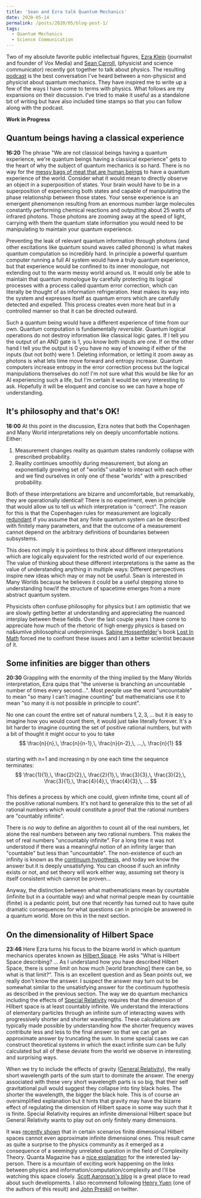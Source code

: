 ```yaml
---
title: 'Sean and Ezra talk Quantum Mechanics'
date: 2020-05-14
permalink: /posts/2020/05/blog-post-1/
tags:
  - Quantum Mechanics
  - Science Communication
---
```


Two of my absolute favorite public intellectual figures, [Ezra Klein](https://www.vox.com/authors/ezra-klein) (journalist and founder of Vox Media) and [Sean Carroll](https://www.preposterousuniverse.com),
(physicist and science communicator) recently got together to talk about physics.
The resulting [podcast](https://megaphone.link/VMP8224086718) is the best conversation I've heard between a non-physicist and physicist about quantum mechanics.
They have inspired me to write up a few of the ways I have come to terms with physics.
What follows are my expansions on their discussion. I've tried to make it useful as a standalone bit of writing but have also included time stamps so that you can follow along with the podcast. 

**Work in Progress**


Quantum beings having a classical experience  
------
**16:20** The phrase "We are not classical beings having a quantum experience, we're quantum beings having a classical experience" gets to the heart of why the subject of quantum mechanics is so hard.
There is no way for the [messy bags of meat that are human beings](https://en.wikipedia.org/wiki/They're_Made_Out_of_Meat) to have a quantum experience of the world.
Consider what it would mean to directly observe an object in a superposition of states.
Your brain would have to be in a superposition of experiencing both states and capable of manipulating the phase relationship between those states.
Your sense experience is an emergent phenomenon resulting from an enormous number large molecules constantly performing chemical reactions and outputting about 25 watts of infrared photons.
Those photons are zooming away at the speed of light, carrying with them the quantum state information you would need to be manipulating to maintain your quantum experience.

Preventing the leak of relevant quantum information through photons (and other excitations like quantum sound waves called phonons) is what makes quantum computation so incredibly hard.
In principle a powerful quantum computer running a full AI system would have a truly quantum experience, but that experience would be confined to its inner monologue, not extending out to the warm messy world around us.
It would only be able to maintain that quantum monologue by carefully protecting its logical processes with a process called quantum error correction, which can literally be thought of as information refrigeration.
Heat makes its way into the system and expresses itself as quantum errors which are carefully detected and expelled. This process creates even more heat but in a controlled manner so that it can be directed outward.

Such a quantum being would have a different experience of time from our own. Quantum computation is fundamentally _reversible_.
Quantum logical operations do not destroy information like classical logic gates.
If I tell you the output of an AND gate is 1, you know both inputs are one.
If on the other hand I tell you the output is 0 you have no way of knowing if either of the inputs (but not both) were 1.
Deleting information, or letting it zoom away as photons is what lets time move forward and entropy increase.
Quantum computers increase entropy in the error correction process but the logical manipulations themselves do not!
I'm not sure what this would be like for an AI experiencing such a life, but I'm certain it would be very interesting to ask.
Hopefully it will be eloquent and concise so we can have a hope of understanding. 


It's philosophy and that's OK!  
------
**18:00** At this point in the discussion, Ezra notes that both the Copenhagen and Many World interpretations rely on deeply uncomfortable notions. Either:
1. Measurement changes reality as quantum states randomly collapse with prescribed probability.
2. Reality continues smoothly during measurement, but along an exponentially growing set of "worlds" unable to interact with each other and we find ourselves in only one of these "worlds" with a prescribed probability.  

Both of these interpretations are bizarre and uncomfortable, but remarkably, they are operationally identical! There is no experiment, even in principle that would allow us to tell us which interpretation is "correct".
The reason for this is that the Copenhagen rules for measurement are logically [redundant](https://arxiv.org/abs/1811.11060) if you assume that any finite quantum system can be described with finitely many parameters,
and that the outcome of a measurement cannot depend on the arbitrary definitions of boundaries between subsystems.

This does not imply it is pointless to think about different interpretations which are logically equivalent for the restricted world of our experience. 
The value of thinking about these different interpretations is the same as the value of understanding anything in multiple ways: Different perspectives inspire new ideas which may or may not be useful.
Sean is interested in Many Worlds because he believes it could be a useful stepping stone to understanding how/if the structure of spacetime emerges from a more abstract quantum system.

Physicists often confuse philosophy for physics but I am optimistic that we are slowly getting better at understanding and appreciating the nuanced interplay between these fields.
Over the last couple years I have come to appreciate how much of the rhetoric of high energy physics is based on na&iumlve philosophical underpinnings.
[Sabine Hossenfelder](http://sabinehossenfelder.com)'s book [Lost In Math](http://sabinehossenfelder.com/index.php/writing/book) forced me to confront these issues and I am a better scientist because of it.


Some infinities are bigger than others  
------
**20:30** Grappling with the enormity of the thing implied by the Many Worlds interpretation, Ezra quips that "the universe is branching an uncountable number of times every second...".
Most people use the word "uncountable" to mean "so many I can't imagine counting" but mathematicians use it to mean "so many it is not possible in principle to count".

No one can count the entire set of natural numbers $1,\, 2,\, 3,\, ...$ but it is easy to imagine how you would count them, it would just take literally forever.
It's a bit harder to imagine counting the set of positive rational numbers, but with a bit of thought it might occur to you to take  
$$ \frac{n}{n},\, \frac{n}{n-1},\, \frac{n}{n-2},\, ...,\, \frac{n}{1} $$  
starting with n=1 and increasing n by one each time the sequence terminates:  
$$ \frac{1}{1},\, \frac{2}{2},\, \frac{2}{1},\, \frac{3}{3},\, \frac{3}{2},\, \frac{3}{1},\, \frac{4}{4},\, \frac{4}{3},\, ... $$  
This defines a process by which one could, given infinite time, count all of the positive rational numbers.
It's not hard to generalize this to the set of all rational numbers which would constitute a proof that the rational numbers are "countably infinite".

There is _no way_ to define an algorithm to count all of the real numbers, let alone the real numbers between any two rational numbers. This makes the set of real numbers "uncountably infinite".
For a long time it was not understood if there was a meaningful notion of an infinity larger than "countable" but less than "uncountable".
The non-existence of such an infinity is known as the [continuum hypothesis](https://en.wikipedia.org/wiki/Continuum_hypothesis), and today we know the answer but it is deeply unsatisfying.
You can choose if such an infinity exists or not, and set theory will work either way, assuming set theory is itself consistent which cannot be proven...

Anyway, the distinction between what mathematicians mean by countable (infinite but in a countable way) and what normal people mean by countable (finite) is a pedantic point,
but one that recently has turned out to have quite dramatic consequences for what questions can in principle be answered in a quantum world.
More on this in the next section.


On the dimensionality of Hilbert Space  
------
**23:46** Here Ezra turns his focus to the bizarre world in which quantum mechanics operates known as [Hilbert Space](https://en.wikipedia.org/wiki/Hilbert_space).
He asks "What is Hilbert Space describing? ... As I understand how you have described Hilbert Space, there is some limit on how much [world branching] there can be, so what is that limit?".
This is an excellent question and as Sean points out, we really don't know the answer.
I suspect the answer may turn out to be somewhat similar to the unsatisfying answer for the continuum hypothesis as described in the previous section.
The way we do quantum mechanics including the effects of [Special Relativity](https://www.patrickbryant.page/files/relativity.pdf) requires that the dimension of Hilbert space is at least countably infinite.
We understand the interactions of elementary particles through an infinite sum of interacting waves with progressively shorter and shorter wavelengths.
These calculations are typically made possible by understanding how the shorter frequency waves contribute less and less to the final answer so that we can get an approximate answer by truncating the sum.
In some special cases we can construct theoretical systems in which the exact infinite sum can be fully calculated but all of these deviate from the world we observe in interesting and surprising ways.

When we try to include the effects of gravity ([General Relativity](https://en.wikipedia.org/wiki/General_relativity)), the really short wavelength parts of the sum start to dominate the answer.
The energy associated with these very short wavelength parts is so big, that their self gravitational pull would suggest they collapse into tiny black holes. The shorter the wavelength, the bigger the black hole. 
This is of course an oversimplified explanation but it hints that gravity may have the bizarre effect of regulating the dimension of Hilbert space in some way such that it is finite.
Special Relativity requires an infinite dimensional Hilbert space but General Relativity wants to play out on only finitely many dimensions.

It was [recently shown](https://arxiv.org/abs/2001.04383) that in certain scenarios finite dimensional Hilbert spaces cannot even approximate infinite dimensional ones.
This result came as quite a surprise to the physics community as it emerged as a consequence of a seemingly unrelated question in the field of Complexity Theory.
Quanta Magazine has a [nice explanation](https://www.quantamagazine.org/landmark-computer-science-proof-cascades-through-physics-and-math-20200304/) for the interested lay-person.
There is a mountain of exciting work happening on the links between physics and information/computation/complexity and I'll be watching this space closely.
[Scott Aaronson's blog](https://www.scottaaronson.com/blog/) is a great place to read about such developments.
I also recommend following [Henry Yuen](https://twitter.com/henryquantum) (one of the authors of this result) and [John Preskill](https://twitter.com/preskill) on twitter.


<!---
On the _Reality_ of the Wave Function  
------
**32:00** Determinism vs Chaos: Initial conditions are hidden variables (37:50 after the ad break)
Intuitionist Mathematics
The rules of dynamics can be written down but their exact consequences cannot.


On the implications of Everrettian Interpretation.  
------
**40:40** The range of possible 'worlds'. Is it possible to make Ezra into a classical violinist instantly without violating physical laws?
The remarkable robustness of _classical_ computers. 


On adding a 'camera' to a double slit experiment  
------
**55:00** What does the camera do that the atoms in the slit do not? Answer, the state of the atoms in the slit are not sensitive to a passing particle.


Defining Entanglement: Nuclear decay, momentum conservation:  
------
**59:50** Someone observes decay product in a place far away - instantly know which way the other particle went and where it is now.
(What is meant by 'World' in the Many Worlds interpretation?)
 Meanwhile, someone on the other side far away observes a decay product, no causal connection between the observers, almost certainly observed the particles in locations inconsistent with conservation of momentum - implies their states are almost perfectly decoupled from each other, being able to interact would appear to violate momentum conservation.


On the Solidness of Things: How QM is a critical part of allowing our classical experience  
------
**1:15:57** Why Ideal Gases are a thing
Spin-statistics


Good New Bad News  
------
**1:18:40** The future of physics in a world that we mostly understand despite seemingly inconsistent physics in extreme circumstances. 
--->

